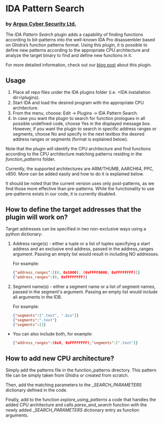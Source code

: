 # IDA Pattern Search
### by [Argus Cyber Security Ltd.](https://argus-sec.com/)
The _IDA Pattern Search_ plugin adds a capability of finding functions according to bit-patterns into the well-known IDA Pro disassembler based on Ghidra’s function patterns format. Using this plugin, it is possible to define new patterns according to the appropriate CPU architecture and analyze the target binary to find and define new functions in it.

For more detailed information, check out our [blog post](https://argus-sec.com/) about this plugin.

## Usage

1. Place all repo files under the IDA plugins folder (i.e. &lt;IDA installation dir>\plugins).
2. Start IDA and load the desired program with the appropriate CPU architecture.
3. From the menu, choose: Edit → Plugins → IDA Pattern Search.
4. In case you want the plugin to search for function prologues in all possible undefined code, choose Yes in the displayed message box. However, if you want the plugin to search in specific address ranges or segments, choose No and specify in the next textbox the desired address ranges or segments (format is explained below).

Note that the plugin will identify the CPU architecture and find functions according to the CPU architecture matching patterns residing in the _function_patterns_ folder.

Currently, the supported architectures are ARM/THUMB, AARCH64, PPC, v850. More can be added easily and how to do it is explained below.

It should be noted that the current version uses only post-patterns, as we find those more effective than pre-patterns. While the functionality to use pre-patterns exists in our code, it is currently disabled.


## How to define the target addresses that the plugin will work on?

Target addresses can be specified in two non-exclusive ways using a python dictionary:

1. Address range(s) - either a tuple or a list of tuples specifying a start address and an exclusive end address, passed in the address_ranges argument. Passing an empty list would result in including NO addresses.

    For example:
    ```json
    {"address_ranges":[(0, 0x1000), (0xFFFF0000, 0xFFFFFFFF)]}
    {"address_ranges":(0, 0xFFFFFFFF)}
    ```

2. Segment name(s) - either a segment name or a list of segment names, passed in the segment's argument. Passing an empty list would include all arguments in the IDB.

    For example:
    ```json
    {"segments":[".text", ".bss"]}
    {"segments":".text"}
    {"segments":[]}
    ```

* You can also include both, for example:
    ```json
    {"address_ranges":(0x0, 0xFFFFFFFF),"segments":[".text"]}
    ```

## How to add new CPU architecture?

Simply add the patterns file in the function_patterns directory. This pattern file can be simply taken from Ghidra or created from scratch.

Then, add the matching parameters to the __SEARCH_PARAMETERS_ dictionary defined in the code.

Finally, add to the function _explore_using_patterns_ a code that handles the added CPU architecture and calls _parse_and_search_ function with the newly added __SEARCH_PARAMETERS_ dictionary entry as function arguments.
